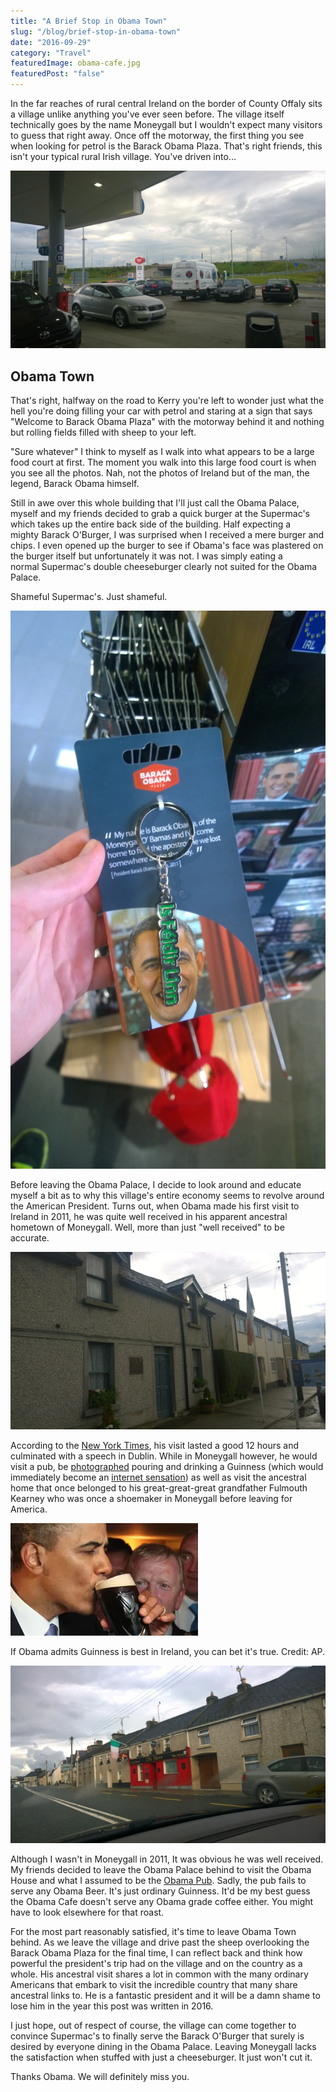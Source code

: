 ```yaml
---
title: "A Brief Stop in Obama Town"
slug: "/blog/brief-stop-in-obama-town"
date: "2016-09-29"
category: "Travel"
featuredImage: obama-cafe.jpg
featuredPost: "false"
---
```

In the far&nbsp;reaches of rural central Ireland on the border of County Offaly sits a village unlike anything you've ever seen before. The village itself technically goes by the name Moneygall but I wouldn't expect many visitors to guess that right away. Once off the motorway, the first thing you see when looking for petrol&nbsp;is the Barack Obama Plaza. That's right friends, this isn't your typical&nbsp;rural Irish village. You've driven into...

![Obama Petrol Station](./petrol-station.webp)

<h2>Obama Town</h2>

That's right, halfway on the road to Kerry you're left to wonder just what the hell you're doing filling your car with petrol and staring at a sign that says "Welcome to Barack Obama Plaza" with the motorway behind it and nothing but rolling fields filled with sheep&nbsp;to your left.

"Sure whatever" I think to myself as I walk into what appears to be a large food court at first.&nbsp;The&nbsp;moment you walk into this large food court&nbsp;is when you see all the photos. Nah, not the photos of Ireland but of the man, the legend, Barack Obama himself.

Still in awe over this whole building that I'll just call the&nbsp;Obama Palace, myself and my friends decided to grab a quick burger&nbsp;at the Supermac's which takes&nbsp;up the entire back side of the building. Half expecting a mighty&nbsp;Barack O'Burger, I was surprised when I received&nbsp;a mere&nbsp;burger and chips. I even opened up the burger to see if Obama's face was plastered on the burger itself but unfortunately it was not. I was simply eating a normal&nbsp;Supermac's double cheeseburger clearly not suited for the Obama Palace.

Shameful Supermac's. Just shameful.

![A key chain Irish for "Yes we can". Fair play](./keychain.webp)

Before leaving the Obama Palace, I decide to look around and educate myself a bit as to why this village's entire economy seems to&nbsp;revolve around the American President. Turns out, when Obama made his first visit to Ireland in 2011, he was quite well received in his apparent ancestral hometown of Moneygall. Well, more than just "well received" to be accurate.

![The Ancestral Home](./obama-ancestral-home.webp)

According to the <a href="http://www.nytimes.com/2011/05/24/world/europe/24prexy.html?_r=0" target="_blank" rel="noopener">New York Times</a>, his visit lasted a good 12 hours and culminated with a speech in Dublin. While in Moneygall however, he would visit a pub, be <a href="https://www.theguardian.com/science/blog/2011/may/27/barack-obama-guinness-taste-ireland" target="_blank" rel="noopener">photographed</a> pouring and drinking a Guinness (which would immediately become an <a href="http://www.telegraph.co.uk/news/worldnews/barackobama/8531261/Slainte-Barack-Obama-drinks-Guinness-in-Moneygall.html" target="_blank" rel="noopener">internet sensation</a>) as well as visit the ancestral home that once belonged to his great-great-great grandfather Fulmouth Kearney who was once a shoemaker in Moneygall before leaving for America.

![Obama and Guinness](./obama-guinness.webp)

If Obama admits Guinness is best in Ireland, you can bet it's true. Credit: AP.

![All of this transpired in Ollie Hay's Bar. AKA The Great Obama Pub.](./obama-pub.webp)

Although I wasn't in Moneygall in 2011, It was obvious he was well received. My friends decided to leave the Obama Palace behind to visit the Obama House and what I assumed to be the <a href="http://www.olliehayesbar.com/">Obama Pub</a>. Sadly, the pub fails to serve any&nbsp;Obama Beer. It's just ordinary Guinness. It'd be my best guess the Obama Cafe doesn't serve any Obama grade coffee either. You might have to look elsewhere for that roast.

For the most part reasonably satisfied, it's time to leave Obama Town behind. As we leave the village and drive past the sheep overlooking&nbsp;the Barack Obama Plaza for the final time, I can reflect back and think how powerful the president's trip had on the village and on the country as a whole. His ancestral visit shares a lot in common with the many ordinary Americans that&nbsp;embark to visit the incredible country that many share ancestral links to. He is a fantastic president and it will be a damn shame to lose him in the year this post was written in 2016.

I just hope, out of respect of course, the village can&nbsp;come together to convince Supermac's to finally serve the Barack O'Burger that surely is desired by everyone dining&nbsp;in the Obama Palace. Leaving Moneygall lacks the satisfaction when stuffed with just a cheeseburger. It just won't cut it.

Thanks Obama. We will definitely miss you.